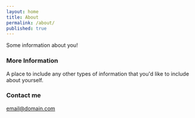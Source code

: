 ```yaml
---
layout: home
title: About
permalink: /about/
published: true
---
```


Some information about you!

### More Information

A place to include any other types of information that you'd like to include about yourself.

### Contact me

[email@domain.com](mailto:email@domain.com)
